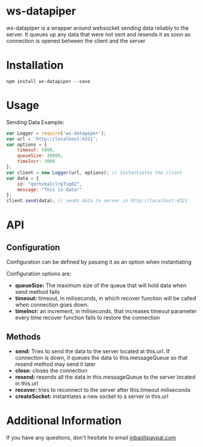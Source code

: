 # ws-datapiper

ws-datapiper is a wrapper around websocket sending data reliably to the server. It queues up any data that were not sent and resends it as soon as connection is opened between the client and the server

# Installation

```
npm install ws-datapiper --save
```

# Usage

Sending Data Example:

```javascript
var Logger = require('ws-datapiper');
var url = 'http://localhost:4321';
var options = {
    timeout: 5000,
    queueSize: 10000,
    timeIncr: 3000
};
var client = new Logger(url, options); // Instantiates the client
var data = {
    id: "qorhvkalclrpTsp82",
    message: "This is data!"
};
client.send(data); // sends data to server in http://localhost:4321
```

# API

## Configuration

Configuration can be defined by passing it as an option when instantiating

Configuration options are:
* **queueSize:** The maximum size of the queue that will hold data when send method fails
* **timeout:** timeout, in miliseconds, in which recover function will be called when connection goes down.
* **timeIncr:** an increment, in miliseconds, that increases timeout parameter every time recover function fails to restore the connection

## Methods

* **send:** Tries to send the data to the server located at this.url. If connection is down, it queues the data to this.messageQueue so that resend method may send it later
* **close:** closes the connection
* **resend:** resends all the data in this.messageQueue to the server located in this.url
* **recover:** tries to reconnect to the server after this.timeout miliseconds
* **createSocket:** instantiates a new socket to a server in this.url

# Additional Information

If you have any questions, don't hesitate to email jnbai@paypal.com
